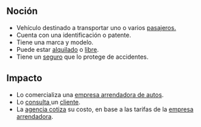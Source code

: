 ## Noción

* Vehículo destinado a transportar uno o varios [pasajeros.](https://app.nuclino.com/Curso-LEL/Agencia-de-Viajes/Sujeto-Pasajero-Husped-Cliente-1aca8769-d624-47f7-9373-9682438afab4)
* Cuenta con una identificación o patente.
* Tiene una marca y modelo.
* Puede estar [alquilado](https://app.nuclino.com/Curso-LEL/Agencia-de-Viajes/Estado-Alquilado-eb1ff829-a07c-4b6c-899a-cdbe37699ca8) o [libre](https://app.nuclino.com/Curso-LEL/Agencia-de-Viajes/Estado-Libre-cedb2e90-b534-480a-a947-7ab9aecce814).
* Tiene un [seguro](https://app.nuclino.com/Curso-LEL/Agencia-de-Viajes/Objeto-Seguro-para-el-auto-4db8135a-4713-4ad3-a296-2ce2440d8eba) que lo protege de accidentes.

## Impacto

* Lo comercializa una [empresa arrendadora de autos](https://app.nuclino.com/Curso-LEL/Agencia-de-Viajes/Sujeto-Empresa-arrendadora-de-autos-e0cac858-9bdf-4640-97fd-7dd92834c375).
* Lo [consulta ](https://app.nuclino.com/Curso-LEL/Agencia-de-Viajes/Verbo-Buscar-disponibilidad-de-hotel-44c4756c-d975-49a9-a8d1-db2af0548536)un [cliente](https://app.nuclino.com/Curso-LEL/Agencia-de-Viajes/Sujeto-Pasajero-Husped-Cliente-1aca8769-d624-47f7-9373-9682438afab4).
* La [agencia ](https://app.nuclino.com/Curso-LEL/Agencia-de-Viajes/Sujeto-Agencia-6adc03c5-323c-474f-8d0f-142686ff34ba)[cotiza](https://app.nuclino.com/Curso-LEL/Agencia-de-Viajes/Verbo-Cotizar-auto-1906e73e-427d-470e-808f-dc8502a65fde) su costo, en base a las tarifas de la [empresa arrendadora](https://app.nuclino.com/Curso-LEL/Agencia-de-Viajes/Sujeto-Empresa-arrendadora-de-autos-e0cac858-9bdf-4640-97fd-7dd92834c375).